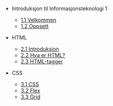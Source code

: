 <!-- _navbar.md -->
* Introduksjon til Informasjonsteknologi 1

  * [1.1 Velkommen](./1-introduksjon/velkommen.md)
  * [1.2 Oppsett](./1-introduksjon/oppsett.md)

* HTML
  * [2.1 Introduksjon](./2-html/introduksjon.md)
  * [2.2 Hva er HTML?](./2-html/hva-er-html.md)
  * [2.3 HTML-tagger](./2-html/tagger.md)
  
* CSS
  * [3.1 CSS](./3-css/css.md)
  * [3.2 Flex](./3-css/flex.md)
  * [3.3 Grid](./3-css/grid.md)
